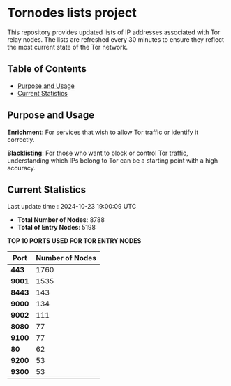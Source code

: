 # Tornodes lists project

This repository provides updated lists of IP addresses associated with Tor relay nodes. The lists are refreshed every 30 minutes to ensure they reflect the most current state of the Tor network.

## Table of Contents

- [Purpose and Usage](#purpose-and-usage)
- [Current Statistics](#current-statistics)


## Purpose and Usage

**Enrichment**: For services that wish to allow Tor traffic or identify it correctly.

**Blacklisting**: For those who want to block or control Tor traffic, understanding which IPs belong to Tor can be a starting point with a high accuracy.

## Current Statistics

Last update time : 2024-10-23 19:00:09 UTC

- **Total Number of Nodes**: 8788
- **Total of Entry Nodes**: 5198

**TOP 10 PORTS USED FOR TOR ENTRY NODES**

| **Port** | **Number of Nodes** |
|------|-----------------|
| **443**   | 1760  |
| **9001**   | 1535  |
| **8443**   | 143  |
| **9000**   | 134  |
| **9002**   | 111  |
| **8080**   | 77  |
| **9100**   | 77  |
| **80**   | 62  |
| **9200**   | 53  |
| **9300**   | 53  |

